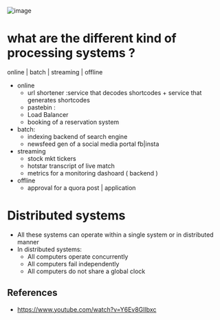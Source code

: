 ![image](https://user-images.githubusercontent.com/466385/211180646-3e5cc121-8cb1-461c-9351-800728a9b149.png)

# what are the different kind of processing systems ?
online | batch | streaming | offline
- online
  - url shortener :service that decodes shortcodes + service that generates shortcodes
  - pastebin : 
  - Load Balancer
  - booking of a reservation system
- batch: 
  - indexing backend of search engine 
  - newsfeed gen of a social media portal fb|insta
- streaming
  - stock mkt tickers
  - hotstar transcript of live match
  - metrics for a monitoring dashoard ( backend )  
- offline
  - approval for a quora post | application

# Distributed systems
- All these systems can operate within a single system or in distributed manner
- In distributed systems:
  - All computers operate concurrently
  - All computers fail independently
  - All computers do not share a global clock

## References
- https://www.youtube.com/watch?v=Y6Ev8GIlbxc
  
    
